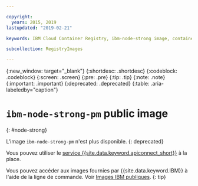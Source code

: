 ```yaml
---

copyright:
  years: 2015, 2019
lastupdated: "2019-02-21"

keywords: IBM Cloud Container Registry, ibm-node-strong image, container image, public image

subcollection: RegistryImages

---
```


{:new_window: target="_blank"}
{:shortdesc: .shortdesc}
{:codeblock: .codeblock}
{:screen: .screen}
{:pre: .pre}
{:tip: .tip}
{:note: .note}
{:important: .important}
{:deprecated: .deprecated}
{:table: .aria-labeledby="caption"}

# `ibm-node-strong-pm` public image
{: #node-strong}

L'image `ibm-node-strong-pm` n'est plus disponible.
{: deprecated}

Vous pouvez utiliser le [service {{site.data.keyword.apiconnect_short}}](/docs/services/apiconnect?topic=apiconnect-index#index) à la place.

Vous pouvez accéder aux images fournies par {{site.data.keyword.IBM}} à l'aide de la ligne de commande. Voir [Images IBM publiques](/docs/services/Registry?topic=registry-public_images#public_images).
{: tip}

